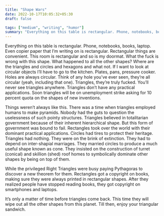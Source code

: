 ```yaml
---
title: "Shape Wars"
date: 2022-10-17T10:05:32+05:30
draft: false

tags: ["medium", "writing", "humor"]
summary: "Everything on this table is rectangular. Phone, notebooks, books, laptop. Even copier paper that I’m writing on is rectangular."
---
```


Everything on this table is rectangular. Phone, notebooks, books, laptop. Even copier paper that I’m writing on is rectangular. Rectangular things are convenient. This room is rectangular and so is my doormat. What the fuck is wrong with this shape. What happened to all the other shapes? Where are the triangles and circles and hexagons and what not. If I want to look at circular objects I’ll have to go to the kitchen. Plates, pans, pressure cooker. Holes are always circular. Think of any hole you’ve ever seen, they’re all circular (yeah, including that one). Triangles, they’re truly fucked. You’ll never see triangles anywhere. Triangles don’t have any practical applications. Soon triangles will be on unemployment strike asking for 10 percent quota on the shapes of new inventions.

Things weren’t always like this. There was a time when triangles employed humans to make pyramids. Nobody had the guts to question the uselessness of such pointy structures. Triangles believed in totalitarian government because of their inherent hierarchical shape. But this form of government was bound to fail. Rectangles took over the world with their dominant practical applications. Circles had tires to protect their heritage. Triangles had nothing. They were on the brink of extinction. They had to depend on inter-shapial marriages. They married circles to produce a much useful shape known as cone. They insisted on the construction of turret (conical) and skillion (shed) roof homes to symbolically dominate other shapes by being on top of them.

While the privileged Right Triangles were busy paying Pythagoras to discover a new theorem for them. Rectangles got a copyright on books, making sure they were always printed in rectangular shapes. After they realized people have stopped reading books, they got copyright on smartphones and laptops.

It’s only a matter of time before triangles come back. This time they will wipe out all the other shapes from this planet. Till then, enjoy your triangular sandwich.